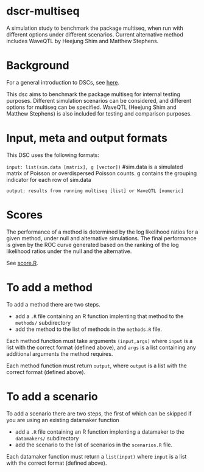 # dscr-multiseq
A simulation study to benchmark the package multiseq, when run with different options under different scenarios. Current alternative method includes WaveQTL by Heejung Shim and Matthew Stephens.

# Background 

For a general introduction to DSCs, see [here](https://github.com/stephens999/dscr/blob/master/intro.md).

This dsc aims to benchmark the package multiseq for internal testing purposes. Different simulation scenarios can be considered, and different options for multiseq can be specified. WaveQTL (Heejung Shim and Matthew Stephens) is also included for testing and comparison purposes.



# Input, meta and output formats

This DSC uses the following formats:

`input: list(sim.data [matrix], g [vector])` #sim.data is a simulated matrix of Poisson or overdispersed Poisson counts. g contains the grouping indicator for each row of sim.data


`output: results from running multiseq [list] or WaveQTL [numeric]` 


# Scores

The performance of a method is determined by the log likelihood ratios for a given method, under null and alternative simulations. The final performance is given by the ROC curve generated based on the ranking of the log likelihood ratios under the null and the alternative.

See [score.R](score.R).

# To add a method

To add a method there are two steps.

- add a `.R` file containing an R function implenting that method to the `methods/` subdirectory
- add the method to the list of methods in the `methods.R` file.

Each method function must take arguments `(input,args)` where `input` is a list with the correct format (defined above), and `args` is a list containing any additional arguments the method requires.

Each method function must return `output`, where `output` is a list with the correct format (defined above).

# To add a scenario

To add a scenario there are two steps, the first of which can be skipped if you are using an existing datamaker function

- add a `.R` file containing an R function implenting a datamaker to the `datamakers/` subdirectory
- add the scenario to the list of scenarios in the `scenarios.R` file.

Each datamaker function must return a `list(input)` where `input` is a list with the correct format
(defined above).


